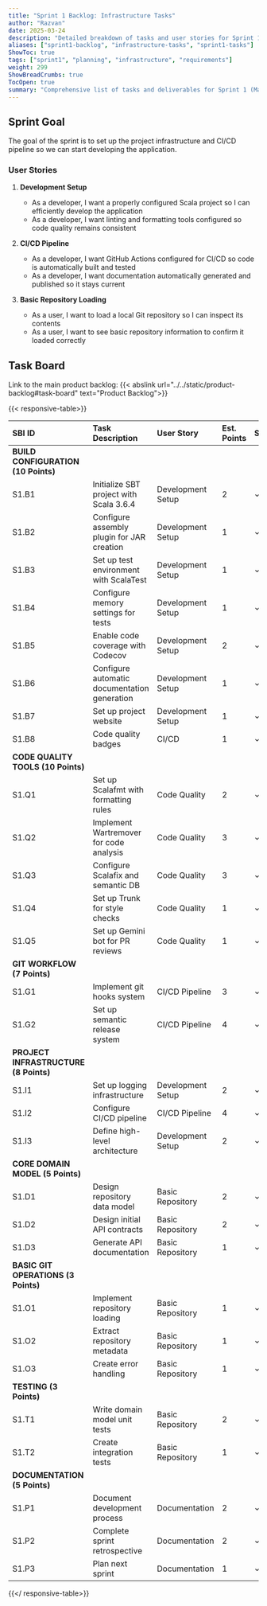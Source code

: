 ```yaml
---
title: "Sprint 1 Backlog: Infrastructure Tasks"
author: "Razvan"
date: 2025-03-24
description: "Detailed breakdown of tasks and user stories for Sprint 1's infrastructure setup phase"
aliases: ["sprint1-backlog", "infrastructure-tasks", "sprint1-tasks"]
ShowToc: true
tags: ["sprint1", "planning", "infrastructure", "requirements"]
weight: 299
ShowBreadCrumbs: true
TocOpen: true
summary: "Comprehensive list of tasks and deliverables for Sprint 1 (March 24-30, 2025), focusing on establishing project infrastructure, development environment, and CI/CD pipeline setup."
---
```


## Sprint Goal

The goal of the sprint is to set up the project infrastructure and CI/CD pipeline so we can start developing the application.

### User Stories
1. **Development Setup**
   - As a developer, I want a properly configured Scala project so I can efficiently develop the application
   - As a developer, I want linting and formatting tools configured so code quality remains consistent

2. **CI/CD Pipeline**
   - As a developer, I want GitHub Actions configured for CI/CD so code is automatically built and tested
   - As a developer, I want documentation automatically generated and published so it stays current

3. **Basic Repository Loading**
   - As a user, I want to load a local Git repository so I can inspect its contents
   - As a user, I want to see basic repository information to confirm it loaded correctly

## Task Board

Link to the main product backlog: {{< abslink url="../../static/product-backlog#task-board" text="Product Backlog">}}

{{< responsive-table>}}

| SBI ID                                | Task Description                             | User Story        | Est. Points | Status |
| :------------------------------------ | :------------------------------------------- | :---------------- | :---------- | :----- |
| **BUILD CONFIGURATION (10 Points)**   |                                              |                   |             |        |
| S1.B1                                 | Initialize SBT project with Scala 3.6.4      | Development Setup | 2           | ✓      |
| S1.B2                                 | Configure assembly plugin for JAR creation   | Development Setup | 1           | ✓      |
| S1.B3                                 | Set up test environment with ScalaTest       | Development Setup | 1           | ✓      |
| S1.B4                                 | Configure memory settings for tests          | Development Setup | 1           | ✓      |
| S1.B5                                 | Enable code coverage with Codecov            | Development Setup | 2           | ✓      |
| S1.B6                                 | Configure automatic documentation generation | Development Setup | 1           | ✓      |
| S1.B7                                 | Set up project website                       | Development Setup | 1           | ✓      |
| S1.B8                                 | Code quality badges                          | CI/CD             | 1           | ✓      |
| **CODE QUALITY TOOLS (10 Points)**    |                                              |                   |             |        |
| S1.Q1                                 | Set up Scalafmt with formatting rules        | Code Quality      | 2           | ✓      |
| S1.Q2                                 | Implement Wartremover for code analysis      | Code Quality      | 3           | ✓      |
| S1.Q3                                 | Configure Scalafix and semantic DB           | Code Quality      | 3           | ✓      |
| S1.Q4                                 | Set up Trunk for style checks                | Code Quality      | 1           | ✓      |
| S1.Q5                                 | Set up Gemini bot for PR reviews             | Code Quality      | 1           | ✓      |
| **GIT WORKFLOW (7 Points)**           |                                              |                   |             |        |
| S1.G1                                 | Implement git hooks system                   | CI/CD Pipeline    | 3           | ✓      |
| S1.G2                                 | Set up semantic release system               | CI/CD Pipeline    | 4           | ✓      |
| **PROJECT INFRASTRUCTURE (8 Points)** |                                              |                   |             |        |
| S1.I1                                 | Set up logging infrastructure                | Development Setup | 2           | ✓      |
| S1.I2                                 | Configure CI/CD pipeline                     | CI/CD Pipeline    | 4           | ✓      |
| S1.I3                                 | Define high-level architecture               | Development Setup | 2           | ✓      |
| **CORE DOMAIN MODEL (5 Points)**      |                                              |                   |             |        |
| S1.D1                                 | Design repository data model                 | Basic Repository  | 2           | ✓      |
| S1.D2                                 | Design initial API contracts                 | Basic Repository  | 2           | ✓      |
| S1.D3                                 | Generate API documentation                   | Basic Repository  | 1           | ✓      |
| **BASIC GIT OPERATIONS (3 Points)**   |                                              |                   |             |        |
| S1.O1                                 | Implement repository loading                 | Basic Repository  | 1           | ✓      |
| S1.O2                                 | Extract repository metadata                  | Basic Repository  | 1           | ✓      |
| S1.O3                                 | Create error handling                        | Basic Repository  | 1           | ✓      |
| **TESTING (3 Points)**                |                                              |                   |             |        |
| S1.T1                                 | Write domain model unit tests                | Basic Repository  | 2           | ✓      |
| S1.T2                                 | Create integration tests                     | Basic Repository  | 1           | ✓      |
| **DOCUMENTATION (5 Points)**          |                                              |                   |             |        |
| S1.P1                                 | Document development process                 | Documentation     | 2           | ✓      |
| S1.P2                                 | Complete sprint retrospective                | Documentation     | 2           | ✓      |
| S1.P3                                 | Plan next sprint                             | Documentation     | 1           | ✓      |

{{</ responsive-table>}}
